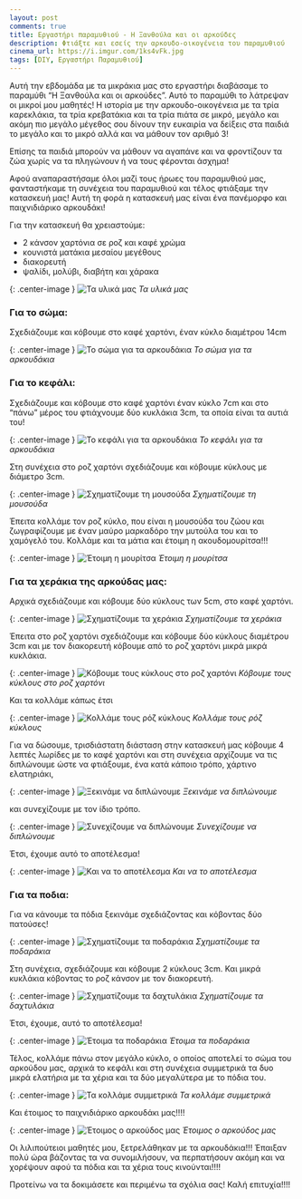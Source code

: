 ```yaml
---
layout: post
comments: true
title: Εργαστήρι παραμυθιού - Η Ξανθούλα και οι αρκούδες
description: Φτιάξτε και εσείς την αρκουδο-οικογένεια του παραμυθιού
cinema_url: https://i.imgur.com/1ks4vFk.jpg
tags: [DIY, Εργαστήρι Παραμυθιού]
---
```


Αυτή την εβδομάδα με τα μικράκια μας στο εργαστήρι διαβάσαμε το παραμύθι “Η Ξανθούλα και οι αρκούδες”. Αυτό το παραμύθι το λάτρεψαν οι μικροί μου μαθητές! Η ιστορία με την αρκουδο-οικογένεια με τα τρία καρεκλάκια, τα τρία κρεβατάκια και τα τρία πιάτα σε μικρό, μεγάλο και ακόμη πιο μεγάλο μέγεθος σου δίνουν την ευκαιρία να δείξεις στα παιδιά το μεγάλο και το μικρό αλλά και να μάθουν τον αριθμό 3!

Επίσης τα παιδιά μπορούν να μάθουν να αγαπάνε και να φροντίζουν τα ζώα χωρίς να τα πληγώνουν ή να τους φέρονται άσχημα! 

Αφού αναπαραστήσαμε όλοι μαζί τους ήρωες του παραμυθιού μας, φανταστήκαμε τη συνέχεια του παραμυθιού και τέλος φτιάξαμε την κατασκευή μας! Αυτή τη φορά η κατασκευή μας είναι ένα πανέμορφο και παιχνιδιάρικο αρκουδάκι!

Για την κατασκευή θα χρειαστούμε:

* 2 κάνσον χαρτόνια σε ροζ και καφέ χρώμα
* κουνιστά ματάκια μεσαίου μεγέθους
* διακορευτή
* ψαλίδι, μολύβι, διαβήτη και χάρακα

{: .center-image } 
![Τα υλικά μας](https://i.imgur.com/hj293Uf.jpg)
*Τα υλικά μας*

### Για το σώμα:

Σχεδιάζουμε και κόβουμε στο καφέ χαρτόνι, έναν κύκλο διαμέτρου 14cm 

{: .center-image } 
![Το σώμα για τα αρκουδάκια](https://i.imgur.com/7PkPVwl.jpg)
*Το σώμα για τα αρκουδάκια*

### Για το κεφάλι:

Σχεδιάζουμε και κόβουμε στο καφέ χαρτόνι έναν κύκλο 7cm και στο “πάνω” μέρος του φτιάχνουμε δύο κυκλάκια 3cm, τα οποία είναι τα αυτιά του!

{: .center-image } 
![Το κεφάλι για τα αρκουδάκια](https://i.imgur.com/OKbWwtJ.jpg)
*Το κεφάλι για τα αρκουδάκια*

Στη συνέχεια στο ροζ χαρτόνι σχεδιάζουμε και κόβουμε κύκλους με διάμετρο 3cm.

{: .center-image } 
![Σχηματίζουμε τη μουσούδα](https://i.imgur.com/00VoZZ2.jpg)
*Σχηματίζουμε τη μουσούδα*

Έπειτα κολλάμε τον ροζ κύκλο, που είναι η μουσούδα του ζώου και ζωγραφίζουμε με έναν μαύρο μαρκαδόρο την μυτούλα του και το χαμόγελό του. Κολλάμε και τα μάτια και έτοιμη η ακουδομουρίτσα!!!

{: .center-image } 
![Έτοιμη η μουρίτσα](https://i.imgur.com/zTz8KRv.jpg)
*Έτοιμη η μουρίτσα*

### Για τα χεράκια της αρκούδας μας:

Αρχικά σχεδιάζουμε και κόβουμε δύο κύκλους των 5cm, στο καφέ χαρτόνι.

{: .center-image } 
![Σχηματίζουμε τα χεράκια](https://i.imgur.com/qaoLqdp.jpg)
*Σχηματίζουμε τα χεράκια*

Έπειτα στο ροζ χαρτόνι σχεδιάζουμε και κόβουμε δύο κύκλους διαμέτρου 3cm και με τον διακορευτή κόβουμε από το ροζ χαρτόνι μικρά μικρά κυκλάκια.

{: .center-image } 
![Κόβουμε τους κύκλους στο ροζ χαρτόνι](https://i.imgur.com/npMjBU3.jpg)
*Κόβουμε τους κύκλους στο ροζ χαρτόνι*

Και τα κολλάμε κάπως έτσι 

{: .center-image } 
![Κολλάμε τους ρόζ κύκλους](https://i.imgur.com/tBrcS0T.jpg)
*Κολλάμε τους ρόζ κύκλους*

Για να δώσουμε, τρισδιάστατη διάσταση στην κατασκευή μας κόβουμε 4 λεπτές λωρίδες με το καφέ χαρτόνι και στη συνέχεια αρχίζουμε να τις διπλώνουμε ώστε να φτιάξουμε, ένα κατά κάποιο τρόπο, χάρτινο ελατηριάκι,
 
{: .center-image } 
![Ξεκινάμε να διπλώνουμε](https://i.imgur.com/TuswjHD.jpg)
*Ξεκινάμε να διπλώνουμε*

και συνεχίζουμε με τον ίδιο τρόπο.

{: .center-image } 
![Συνεχίζουμε να διπλώνουμε](https://i.imgur.com/GyzUuY2.jpg)
*Συνεχίζουμε να διπλώνουμε*

Έτσι, έχουμε αυτό το αποτέλεσμα!

{: .center-image } 
![Και να το αποτέλεσμα](https://i.imgur.com/HYDQiUQ.jpg)
*Και να το αποτέλεσμα*

### Για τα ποδια:

Για να κάνουμε τα πόδια ξεκινάμε σχεδιάζοντας και κόβοντας δύο πατούσες!

{: .center-image } 
![Σχηματίζουμε τα ποδαράκια](https://i.imgur.com/TuswjHD.jpg)
*Σχηματίζουμε τα ποδαράκια*

Στη συνέχεια, σχεδιάζουμε και κόβουμε 2 κύκλους 3cm. Και μικρά κυκλάκια κόβοντας το ροζ κάνσον με τον διακορευτή.

{: .center-image } 
![Σχηματίζουμε τα δαχτυλάκια](https://i.imgur.com/Zuqptwf.jpg)
*Σχηματίζουμε τα δαχτυλάκια*

Έτσι, έχουμε, αυτό το αποτέλεσμα!

{: .center-image } 
![Έτοιμα τα ποδαράκια](https://i.imgur.com/wV4fYAq.jpg)
*Έτοιμα τα ποδαράκια*

Τέλος, κολλάμε πάνω στον μεγάλο κύκλο, ο οποίος αποτελεί το σώμα του αρκούδου μας, αρχικά το κεφάλι και στη συνέχεια συμμετρικά τα δυο μικρά ελατήρια με τα χέρια και τα δύο μεγαλύτερα με το πόδια του. 

{: .center-image } 
![Τα κολλάμε συμμετρικά](https://i.imgur.com/ObZD8BD.jpg)
*Τα κολλάμε συμμετρικά*

Και έτοιμος το παιχνιδιάρικο αρκουδάκι μας!!!!

{: .center-image } 
![Έτοιμος ο αρκούδος μας](https://i.imgur.com/rMZ4Ets.jpg)
*Έτοιμος ο αρκούδος μας*

Οι λιλιπούτειοι μαθητές μου, ξετρελάθηκαν με τα αρκουδάκια!!! Έπαιξαν πολύ ώρα βάζοντας τα να συνομιλήσουν, να περπατήσουν ακόμη και να χορέψουν αφού τα πόδια και τα χέρια τους κινούνται!!!!

Προτείνω να τα δοκιμάσετε και περιμένω τα σχόλια σας! Καλή επιτυχία!!!!
